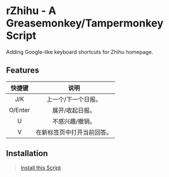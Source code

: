 # rZhihu - A Greasemonkey/Tampermonkey Script

Adding Google-like keyboard shortcuts for Zhihu homepage.

## Features

|    快捷键    |          说明           |
|:-----------:|:-----------------------:|
|     J/K     |    上一个/下一个日报。     |
|   O/Enter   |      展开/收起日报。      |
|      U      |      不感兴趣/撤销。      |
|      V      |  在新标签页中打开当前回答。 |


## Installation

> [Install this Script](https://greasyfork.org/zh-CN/scripts/30036-rzhihu)
